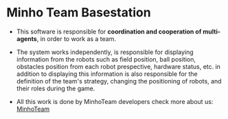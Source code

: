 # Minho Team Basestation   

* This software is responsible for **coordination and cooperation of multi-agents**, in order to work as a team.   

* The system works independently, is responsible for displaying information from the robots such as field position, ball position, obstacles position from each robot prespective, hardware status, etc. in addition to displaying this information is also responsible for the definition of the team's strategy, changing the positioning of robots, and their roles during the game.

* All this work is done by MinhoTeam developers check more about us: [MinhoTeam](http://www.robotica.dei.uminho.pt/robocup2016/)  
